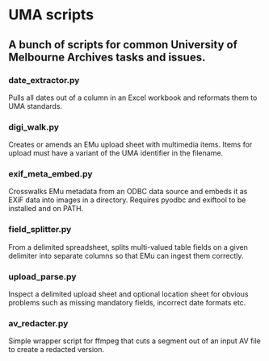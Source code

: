 # UMA scripts
## A bunch of scripts for common University of Melbourne Archives tasks and issues.

### date_extractor.py
Pulls all dates out of a column in an Excel workbook and reformats them to
UMA standards.

### digi_walk.py
Creates or amends an EMu upload sheet with multimedia items. Items for upload
must have a variant of the UMA identifier in the filename.

### exif_meta_embed.py
Crosswalks EMu metadata from an ODBC data source and embeds it as EXiF data into
images in a directory. Requires pyodbc and exiftool to be installed and on PATH.

### field_splitter.py
From a delimited spreadsheet, splits multi-valued table fields on a given delimiter
into separate columns so that EMu can ingest them correctly.

### upload_parse.py
Inspect a delimited upload sheet and optional location sheet for obvious
problems such as missing mandatory fields, incorrect date formats etc.

### av_redacter.py
Simple wrapper script for ffmpeg that cuts a segment out of an input AV file
to create a redacted version.
